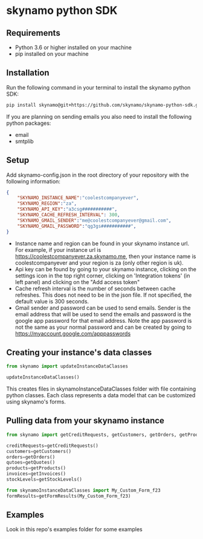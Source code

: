 # skynamo python SDK
## Requirements
- Python 3.6 or higher installed on your machine
- pip installed on your machine

## Installation
Run the following command in your terminal to install the skynamo python SDK:
```bash
pip install skynamo@git+https://github.com/skynamo/skynamo-python-sdk.git -I
```

If you are planning on sending emails you also need to install the following python packages:
- email
- smtplib
## Setup
Add skynamo-config.json in the root directory of your repository with the following information:
```json
{
	"SKYNAMO_INSTANCE_NAME":"coolestcompanyever",
	"SKYNAMO_REGION":"za",
	"SKYNAMO_API_KEY":"a3csg###########",
	"SKYNAMO_CACHE_REFRESH_INTERVAL": 300,
	"SKYNAMO_GMAIL_SENDER":"me@coolestcompanyever@gmail.com",
	"SKYNAMO_GMAIL_PASSWORD":"qg3gs###########",
}
```
- Instance name and region can be found in your skynamo instance url. For example, if your instance url is https://coolestcompanyever.za.skynamo.me, then your instance name is coolestcompanyever and your region is za (only other region is uk).
- Api key can be found by going to your skynamo instance, clicking on the settings icon in the top right corner, clicking on 'Integration tokens' (in left panel) and clicking on the "Add access token"
- Cache refresh interval is the number of seconds between cache refreshes. This does not need to be in the json file. If not specified, the default value is 300 seconds.
- Gmail sender and password can be used to send emails. Sender is the email address that will be used to send the emails and password is the google app password for that email address. Note the app password is not the same as your normal password and can be created by going to https://myaccount.google.com/apppasswords

## Creating your instance's data classes
```python
from skynamo import updateInstanceDataClasses

updateInstanceDataClasses()
```
This creates files in skynamoInstanceDataClasses folder with file containing python classes. Each class represents a data model that can be customized using skynamo's forms.

## Pulling data from your skynamo instance
```python
from skynamo import getCreditRequests, getCustomers, getOrders, getProducts, getQuotes, getFormResults, getInvoices, getStockLevels

creditRequests=getCreditRequests()
customers=getCustomers()
orders=getOrders()
qutoes=getQuotes()
products=getProducts()
invoices=getInvoices()
stockLevels=getStockLevels()

from skynamoInstanceDataClasses import My_Custom_Form_f23
formResults=getFormResults(My_Custom_Form_f23)
```
## Examples
Look in this repo's examples folder for some examples

